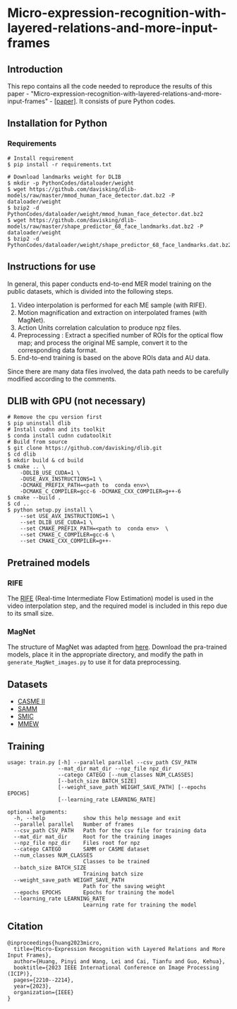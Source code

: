 # Micro-expression-recognition-with-layered-relations-and-more-input-frames

## Introduction

This repo contains all the code needed to reproduce the results of this paper - "Micro-expression-recognition-with-layered-relations-and-more-input-frames" - [[paper]](https://ieeexplore.ieee.org/abstract/document/10222395). It consists of pure Python codes.

## Installation for Python

### Requirements

```command
# Install requirement
$ pip install -r requirements.txt

# Download landmarks weight for DLIB
$ mkdir -p PythonCodes/dataloader/weight
$ wget https://github.com/davisking/dlib-models/raw/master/mmod_human_face_detector.dat.bz2 -P dataloader/weight
$ bzip2 -d PythonCodes/dataloader/weight/mmod_human_face_detector.dat.bz2
$ wget https://github.com/davisking/dlib-models/raw/master/shape_predictor_68_face_landmarks.dat.bz2 -P dataloader/weight
$ bzip2 -d PythonCodes/dataloader/weight/shape_predictor_68_face_landmarks.dat.bz2
```

## Instructions for use

In general, this paper conducts end-to-end MER model training on the public datasets, which is divided into the following steps.

1. Video interpolation is performed for each ME sample (with RIFE).
2. Motion magnification and extraction on interpolated frames (with MagNet).
3. Action Units correlation calculation to produce npz files.
4. Preprocessing : Extract a specified number of ROIs for the optical flow map; and process the original ME sample, convert it to the corresponding data format.
5. End-to-end training is based on the above ROIs data and AU data.

Since there are many data files involved, the data path needs to be carefully modified according to the comments.

## DLIB with GPU (not necessary)

```shell
# Remove the cpu version first
$ pip uninstall dlib
# Install cudnn and its toolkit
$ conda install cudnn cudatoolkit
# Build from source
$ git clone https://github.com/davisking/dlib.git
$ cd dlib
$ mkdir build & cd build
$ cmake .. \
    -DDLIB_USE_CUDA=1 \
    -DUSE_AVX_INSTRUCTIONS=1 \
    -DCMAKE_PREFIX_PATH=<path to  conda env>\
    -DCMAKE_C_COMPILER=gcc-6 -DCMAKE_CXX_COMPILER=g++-6
$ cmake --build .
$ cd ..
$ python setup.py install \
    --set USE_AVX_INSTRUCTIONS=1 \
    --set DLIB_USE_CUDA=1 \
    --set CMAKE_PREFIX_PATH=<path to  conda env>  \
    --set CMAKE_C_COMPILER=gcc-6 \
    --set CMAKE_CXX_COMPILER=g++-
```

## Pretrained models

### RIFE

The [RIFE](https://github.com/hzwer/ECCV2022-RIFE) (Real-time Intermediate Flow Estimation) model is used in the video interpolation step, and the required model is included in this repo due to its small size.

### MagNet

The structure of MagNet was adapted from [here](https://github.com/ZhengPeng7/motion_magnification_learning-based). Download the pra-trained models, place it in the appropriate directory, and modify the path in `generate_MagNet_images.py` to use it for data preprocessing.

## Datasets

- [CASME II](http://fu.psych.ac.cn/CASME/casme2-en.php)
- [SAMM](https://personalpages.manchester.ac.uk/staff/adrian.davison/SAMM.html)
- [SMIC](https://www.oulu.fi/cmvs/node/41319)
- [MMEW](https://github.com/benxianyeteam/MMEW-Dataset)

## Training

```shell
usage: train.py [-h] --parallel parallel --csv_path CSV_PATH 
				--mat_dir mat_dir --npz_file npz_dir
                --catego CATEGO [--num_classes NUM_CLASSES]
                [--batch_size BATCH_SIZE]
                [--weight_save_path WEIGHT_SAVE_PATH] [--epochs EPOCHS]
                [--learning_rate LEARNING_RATE]

optional arguments:
  -h, --help            show this help message and exit
  --parallel parallel	Number of frames
  --csv_path CSV_PATH   Path for the csv file for training data
  --mat_dir mat_dir		Root for the training images
  --npz_file npz_dir  	Files root for npz
  --catego CATEGO       SAMM or CASME dataset
  --num_classes NUM_CLASSES
                        Classes to be trained
  --batch_size BATCH_SIZE
                        Training batch size
  --weight_save_path WEIGHT_SAVE_PATH
                        Path for the saving weight
  --epochs EPOCHS       Epochs for training the model
  --learning_rate LEARNING_RATE
                        Learning rate for training the model
```

## Citation

```
@inproceedings{huang2023micro,
  title={Micro-Expression Recognition with Layered Relations and More Input Frames},
  author={Huang, Pinyi and Wang, Lei and Cai, Tianfu and Guo, Kehua},
  booktitle={2023 IEEE International Conference on Image Processing (ICIP)},
  pages={2210--2214},
  year={2023},
  organization={IEEE}
}
```
